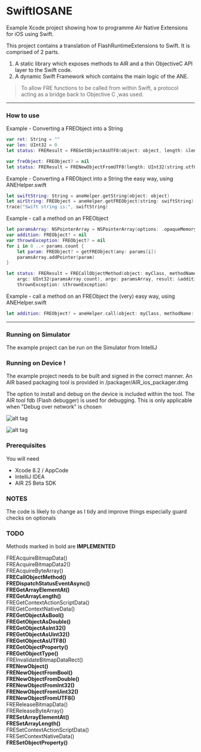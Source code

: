 # SwiftIOSANE  

Example Xcode project showing how to programme Air Native Extensions for iOS using Swift.

This project contains a translation of FlashRuntimeExtensions to Swift.
It is comprised of 2 parts.

1. A static library which exposes methods to AIR and a thin ObjectiveC API layer to the Swift code. 
2. A dynamic Swift Framework which contains the main logic of the ANE.

> To allow FRE functions to be called from within Swift, a protocol acting 
> as a bridge back to Objective C ,was used.

----------

### How to use
Example - Converting a FREObject into a String

````swift
var ret: String = ""
var len: UInt32 = 0
let status: FREResult = FREGetObjectAsUTF8(object: object, length: &len, value: &ret)

var freObject: FREObject? = nil
let status: FREResult = FRENewObjectFromUTF8(length: UInt32(string.utf8.count), value: ret, object: &freObject);
`````

Example - Converting a FREObject into a String the easy way, using ANEHelper.swift


````swift
let swiftString: String = aneHelper.getString(object: object)
let airString: FREObject = aneHelper.getFREObject(string: swiftString)!
trace("Swift string is:", swiftString)
`````

Example - call a method on an FREObject

````swift
let paramsArray: NSPointerArray = NSPointerArray(options: .opaqueMemory)
var addition: FREObject? = nil
var thrownException: FREObject? = nil
for i in 0 ..< params.count {
    let param: FREObject? = getFREObject(any: params[i])
    paramsArray.addPointer(param)
}

let status: FREResult = FRECallObjectMethod(object: myClass, methodName: "add",
    argc: UInt32(paramsArray.count), argv: paramsArray, result: &addition,
    thrownException: &thrownException)
`````

Example - call a method on an FREObject the (very) easy way, using ANEHelper.swift
````swift
let addition: FREObject? = aneHelper.call(object: myClass, methodName: "add", params: 100, 33)
`````

----------
### Running on Simulator

The example project can be run on the Simulator from IntelliJ

### Running on Device !

The example project needs to be built and signed in the correct manner.
An AIR based packaging tool is provided in /packager/AIR_ios_packager.dmg

The option to install and debug on the device is included within the tool.
The AIR tool fdb (Flash debugger) is used for debugging. This is only applicable when "Debug over network" is chosen

![alt tag](https://github.com/tuarua/SwiftIOSANE/blob/master/screenshots/1.png)


![alt tag](https://github.com/tuarua/SwiftIOSANE/blob/master/screenshots/2.png)

### Prerequisites

You will need

- Xcode 8.2 / AppCode
- IntelliJ IDEA
- AIR 25 Beta SDK

### NOTES
The code is likely to change as I tidy and improve things especially guard checks on optionals

### TODO
Methods marked in bold are **IMPLEMENTED**

FREAcquireBitmapData()  
FREAcquireBitmapData2()  
FREAcquireByteArray()  
**FRECallObjectMethod()**  
**FREDispatchStatusEventAsync()**  
**FREGetArrayElementAt()**  
**FREGetArrayLength()**  
FREGetContextActionScriptData()  
FREGetContextNativeData()  
**FREGetObjectAsBool()**  
**FREGetObjectAsDouble()**  
**FREGetObjectAsInt32()**  
**FREGetObjectAsUint32()**  
**FREGetObjectAsUTF8()**  
**FREGetObjectProperty()**  
**FREGetObjectType()**  
FREInvalidateBitmapDataRect()  
**FRENewObject()**  
**FRENewObjectFromBool()**  
**FRENewObjectFromDouble()**  
**FRENewObjectFromInt32()**  
**FRENewObjectFromUint32()**  
**FRENewObjectFromUTF8()**  
FREReleaseBitmapData()  
FREReleaseByteArray()  
**FRESetArrayElementAt()**  
**FRESetArrayLength()**  
FRESetContextActionScriptData()  
FRESetContextNativeData()  
**FRESetObjectProperty()**
